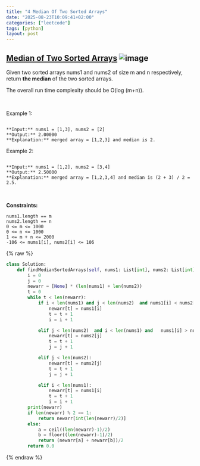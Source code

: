 ```yaml
---
title: "4 Median Of Two Sorted Arrays"
date: "2025-08-23T10:09:41+02:00"
categories: ["leetcode"]
tags: [python]
layout: post
---
```


## [Median of Two Sorted Arrays](https://leetcode.com/problems/median-of-two-sorted-arrays) ![image](https://img.shields.io/badge/Difficulty-Hard-red)

Given two sorted arrays nums1 and nums2 of size m and n respectively, return **the median** of the two sorted arrays.

The overall run time complexity should be O(log (m+n)).

 

Example 1:

```

**Input:** nums1 = [1,3], nums2 = [2]
**Output:** 2.00000
**Explanation:** merged array = [1,2,3] and median is 2.

```

Example 2:

```

**Input:** nums1 = [1,2], nums2 = [3,4]
**Output:** 2.50000
**Explanation:** merged array = [1,2,3,4] and median is (2 + 3) / 2 = 2.5.

```

 

**Constraints:**

	nums1.length == m
	nums2.length == n
	0 <= m <= 1000
	0 <= n <= 1000
	1 <= m + n <= 2000
	-106 <= nums1[i], nums2[i] <= 106

{% raw %}
```python
class Solution:
    def findMedianSortedArrays(self, nums1: List[int], nums2: List[int]) -> float:
        i = 0
        j = 0
        newarr = [None] * (len(nums1) + len(nums2))
        t = 0
        while t < len(newarr):
            if i < len(nums1) and j < len(nums2)  and nums1[i] < nums2[j]:
                newarr[t] = nums1[i]
                t = t + 1
                i = i + 1

            elif j < len(nums2)  and i < len(nums1) and   nums1[i] > nums2[j]:
                newarr[t] = nums2[j]
                t = t + 1
                j = j + 1

            elif j < len(nums2):
                newarr[t] = nums2[j]
                t = t + 1
                j = j + 1

            elif i < len(nums1):
                newarr[t] = nums1[i]
                t = t + 1
                i = i + 1
        print(newarr)
        if len(newarr) % 2 == 1:
            return newarr[int(len(newarr)/2)]
        else:
            a = ceil((len(newarr)-1)/2)
            b = floor((len(newarr)-1)/2)
            return (newarr[a] + newarr[b])/2
        return 0.0
```
{% endraw %}
